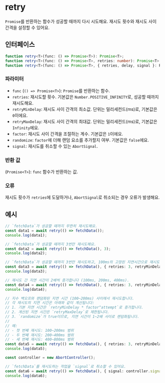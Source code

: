 # retry

`Promise`를 반환하는 함수가 성공할 때까지 다시 시도해요. 재시도 횟수와 재시도 사이 간격을 설정할 수 있어요.

## 인터페이스

```typescript
function retry<T>(func: () => Promise<T>): Promise<T>;
function retry<T>(func: () => Promise<T>, retries: number): Promise<T>;
function retry<T>(func: () => Promise<T>, { retries, delay, signal }: RetryOptions): Promise<T>;
```

### 파라미터

- `func` (`() => Promise<T>`): `Promise`를 반환하는 함수.
- `retries`: 재시도할 횟수. 기본값은 `Number.POSITIVE_INFINITY`로, 성공할 때까지 재시도해요.
- `retryMinDelay`: 재시도 사이 간격의 최소값. 단위는 밀리세컨드(ms)로, 기본값은 `0`이에요.
- `retryMaxDelay`: 재시도 사이 간격의 최대값. 단위는 밀리세컨드(ms)로, 기본값은 `Infinity`에요.
- `factor`: 재시도 사이 간격을 조절하는 계수. 기본값은 `1`이에요.
- `randomize`: `factor`에 더해 랜덤 요소를 추가할지 여부. 기본값은 `false`에요.
- `signal`: 재시도를 취소할 수 있는 `AbortSignal`.

### 반환 값

(`Promise<T>`): `func` 함수가 반환하는 값.

### 오류

재시도 횟수가 `retries`에 도달하거나, `AbortSignal`로 취소되는 경우 오류가 발생해요.

## 예시

```typescript
// `fetchData`가 성공할 때까지 무한히 재시도해요.
const data1 = await retry(() => fetchData());
console.log(data1);

// `fetchData`가 성공할 때까지 3번만 재시도해요.
const data2 = await retry(() => fetchData(), 3);
console.log(data2);

// `fetchData`가 성공할 때까지 3번만 재시도하고, 100ms의 고정된 지연시간으로 재시도해요.
const data3 = await retry(() => fetchData(), { retries: 3, retryMinDelay: 100 });
console.log(data3);

// 재시도 간 지연 시간이 2배씩 증가합니다 (100ms, 200ms, 400ms).
const data4 = await retry(() => fetchData(), { retries: 3, retryMinDelay: 100, factor: 2 });
console.log(data4);

// 지수 백오프와 랜덤화된 지연 시간 (100~200ms) 사이에서 재시도합니다.
// 각 재시도의 지연 시간은 아래와 같이 계산됩니다:
// 1. 기본 지연 시간은 `retryMinDelay * factor^attempt`로 증가합니다.
// 2. 계산된 지연 시간은 `retryMaxDelay`로 제한됩니다.
// 3. `randomize`가 true이므로, 지연 시간이 1~2배 사이로 랜덤화됩니다.
//
// 예: 
// - 첫 번째 재시도: 100~200ms 범위
// - 두 번째 재시도: 200~400ms 범위
// - 세 번째 재시도: 400~800ms 범위
const data5 = await retry(() => fetchData(), { retries: 3, retryMinDelay: 100, retryMaxDelay: 1000, randomize: true });
console.log(data5);

const controller = new AbortController();

// `fetchData`를 재시도하는 작업을 `signal`로 취소할 수 있어요.
const data6 = await retry(() => fetchData(), { signal: controller.signal });
console.log(data6);
```
